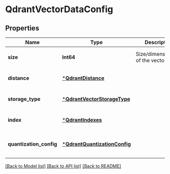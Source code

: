 # QdrantVectorDataConfig


## Properties
Name | Type | Description | Notes
------------ | ------------- | ------------- | -------------
**size** | **Int64** | Size/dimensionality of the vectors used | [default to nothing]
**distance** | [***QdrantDistance**](QdrantDistance.md) |  | [default to nothing]
**storage_type** | [***QdrantVectorStorageType**](QdrantVectorStorageType.md) |  | [default to nothing]
**index** | [***QdrantIndexes**](QdrantIndexes.md) |  | [default to nothing]
**quantization_config** | [***QdrantQuantizationConfig**](QdrantQuantizationConfig.md) |  | [optional] [default to nothing]


[[Back to Model list]](../README.md#models) [[Back to API list]](../README.md#api-endpoints) [[Back to README]](../README.md)


